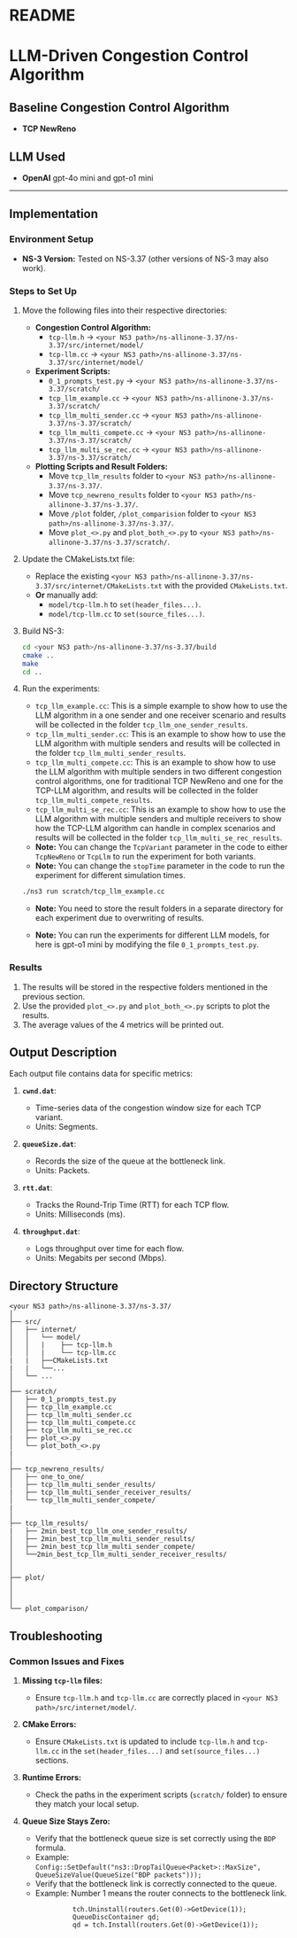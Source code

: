 # README

# LLM-Driven Congestion Control Algorithm

## Baseline Congestion Control Algorithm
- **TCP NewReno**

## LLM Used
- **OpenAI** gpt-4o mini and gpt-o1 mini

---

## Implementation

### Environment Setup
- **NS-3 Version:** Tested on NS-3.37 (other versions of NS-3 may also work).

### Steps to Set Up
1. Move the following files into their respective directories:
   - **Congestion Control Algorithm:**
     - `tcp-llm.h` → `<your NS3 path>/ns-allinone-3.37/ns-3.37/src/internet/model/`
     - `tcp-llm.cc` → `<your NS3 path>/ns-allinone-3.37/ns-3.37/src/internet/model/`
   - **Experiment Scripts:**
     - `0_1_prompts_test.py` → `<your NS3 path>/ns-allinone-3.37/ns-3.37/scratch/`
     - `tcp_llm_example.cc` → `<your NS3 path>/ns-allinone-3.37/ns-3.37/scratch/`
     - `tcp_llm_multi_sender.cc` → `<your NS3 path>/ns-allinone-3.37/ns-3.37/scratch/`
     - `tcp_llm_multi_compete.cc` → `<your NS3 path>/ns-allinone-3.37/ns-3.37/scratch/`
     - `tcp_llm_multi_se_rec.cc` → `<your NS3 path>/ns-allinone-3.37/ns-3.37/scratch/`
   - **Plotting Scripts and Result Folders:**
     - Move `tcp_llm_results` folder to `<your NS3 path>/ns-allinone-3.37/ns-3.37/`.
     - Move `tcp_newreno_results` folder to `<your NS3 path>/ns-allinone-3.37/ns-3.37/`.
     - Move `/plot` folder, `/plot_comparision` folder to `<your NS3 path>/ns-allinone-3.37/ns-3.37/`.
     - Move `plot_<>.py` and `plot_both_<>.py` to `<your NS3 path>/ns-allinone-3.37/ns-3.37/scratch/`.

2. Update the CMakeLists.txt file:
   - Replace the existing `<your NS3 path>/ns-allinone-3.37/ns-3.37/src/internet/CMakeLists.txt` with the provided `CMakeLists.txt`.
   - **Or** manually add:
     - `model/tcp-llm.h` to `set(header_files...)`.
     - `model/tcp-llm.cc` to `set(source_files...)`.

3. Build NS-3:
   ```bash
   cd <your NS3 path>/ns-allinone-3.37/ns-3.37/build
   cmake ..
   make
   cd ..

4. Run the experiments:
   - `tcp_llm_example.cc`: This is a simple example to show how to use the LLM algorithm in a one sender and one receiver scenario and results will be collected in the folder `tcp_llm_one_sender_results`.
   - `tcp_llm_multi_sender.cc`: This is an example to show how to use the LLM algorithm with multiple senders and results will be collected in the folder `tcp_llm_multi_sender_results`.
   - `tcp_llm_multi_compete.cc`: This is an example to show how to use the LLM algorithm with multiple senders in two different congestion control algorithms, one for traditional TCP NewReno and one for the TCP-LLM algorithm, and results will be collected in the folder `tcp_llm_multi_compete_results`.
   - `tcp_llm_multi_se_rec.cc`: This is an example to show how to use the LLM algorithm with multiple senders and multiple receivers to show how the TCP-LLM algorithm can handle in complex scenarios and results will be collected in the folder `tcp_llm_multi_se_rec_results`.
   - **Note:** You can change the `TcpVariant` parameter in the code to either `TcpNewReno` or `TcpLlm` to run the experiment for both variants.
   - **Note:** You can change the `stopTime` parameter in the code to run the experiment for different simulation times.
   ```bash
   ./ns3 run scratch/tcp_llm_example.cc
   ```
   - **Note:** You need to store the result folders in a separate directory for each experiment due to overwriting of results.

   - **Note:** You can run the experiments for different LLM models, for here is gpt-o1 mini by modifying the file `0_1_prompts_test.py`.

### Results
1. The results will be stored in the respective folders mentioned in the previous section.
2. Use the provided `plot_<>.py` and `plot_both_<>.py` scripts to plot the results.
3. The average values of the 4 metrics will be printed out.

## Output Description
Each output file contains data for specific metrics:
1. **`cwnd.dat`**:
   - Time-series data of the congestion window size for each TCP variant.
   - Units: Segments.

2. **`queueSize.dat`**:
   - Records the size of the queue at the bottleneck link.
   - Units: Packets.

3. **`rtt.dat`**:
   - Tracks the Round-Trip Time (RTT) for each TCP flow.
   - Units: Milliseconds (ms).

4. **`throughput.dat`**:
   - Logs throughput over time for each flow.
   - Units: Megabits per second (Mbps).

## Directory Structure
```
<your NS3 path>/ns-allinone-3.37/ns-3.37/
│
├── src/
│   ├── internet/
│   │   └── model/
│   │   |    ├── tcp-llm.h
│   │   |    └── tcp-llm.cc
|   |   ├──CMakeLists.txt
|   |   └──...
│   └── ...
│
├── scratch/
│   ├── 0_1_prompts_test.py
│   ├── tcp_llm_example.cc
│   ├── tcp_llm_multi_sender.cc
│   ├── tcp_llm_multi_compete.cc
│   ├── tcp_llm_multi_se_rec.cc
|   ├── plot_<>.py
│   └── plot_both_<>.py
|
│
├── tcp_newreno_results/
│   ├── one_to_one/
│   ├── tcp_llm_multi_sender_results/
|   ├── tcp_llm_multi_sender_receiver_results/
│   └── tcp_llm_multi_sender_compete/
|
│
├── tcp_llm_results/
|   ├── 2min_best_tcp_llm_one_sender_results/
│   ├── 2min_best_tcp_llm_multi_sender_results/
│   ├── 2min_best_tcp_llm_multi_sender_compete/
│   └──2min_best_tcp_llm_multi_sender_receiver_results/
│  
│
├── plot/
│ 
│  
│
└── plot_comparison/
```
## Troubleshooting

### Common Issues and Fixes

1. **Missing `tcp-llm` files:**
   - Ensure `tcp-llm.h` and `tcp-llm.cc` are correctly placed in `<your NS3 path>/src/internet/model/`.

2. **CMake Errors:**
   - Ensure `CMakeLists.txt` is updated to include `tcp-llm.h` and `tcp-llm.cc` in the `set(header_files...)` and `set(source_files...)` sections.

3. **Runtime Errors:**
   - Check the paths in the experiment scripts (`scratch/` folder) to ensure they match your local setup.

4. **Queue Size Stays Zero:**
   - Verify that the bottleneck queue size is set correctly using the `BDP` formula.
   - Example: `Config::SetDefault("ns3::DropTailQueue<Packet>::MaxSize", QueueSizeValue(QueueSize("BDP packets")));`
   - Verify that the bottleneck link is correctly connected to the queue.
   - Example: Number 1 means the router connects to the bottleneck link.
```
                tch.Uninstall(routers.Get(0)->GetDevice(1));
                QueueDiscContainer qd;
                qd = tch.Install(routers.Get(0)->GetDevice(1));

```

